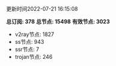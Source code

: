 更新时间2022-07-21 16:15:08

**总订阅: 378**
**总节点: 15498**
**有效节点: 3023**
- v2ray节点: 1827
- ss节点: 943
- ssr节点: 7
- trojan节点: 246

